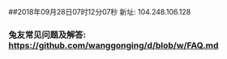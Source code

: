 ##2018年09月28日07时12分07秒 新址: 104.248.106.128
### 兔友常见问题及解答: https://github.com/wanggonging/d/blob/w/FAQ.md
